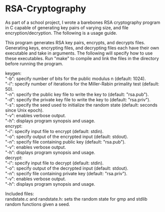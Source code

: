 # RSA-Cryptography
As part of a school project, I wrote a barebones RSA cryptography program in C capable of generating key pairs of varying size, and file encryption/decryption.
The following is a usage guide.

This program generates RSA key pairs, encrypts, and decrypts files. Generating keys, encrypting files,
and decrypting files each have their own executable and take in arguments. The following will specify
how to use these executables. Run "make" to compile and link the files in the directory before running
the program.  

keygen:  
"-b": specify number of bits for the public modulus n (default: 1024).  
"-i": specify number of iterations for the Miller-Rabin primality test (default: 50).  
"-n": specify the public key file to write the key to (default: "rsa.pub").  
"-d": specify the private key file to write the key to (default: "rsa.priv").  
"-s": specify the seed used to initialize the random state (default: seconds since Unix epoch).  
"-v": enables verbose output.  
"-h": displays program synopsis and usage.  
encrypt:  
"-i": specify input file to encrypt (default: stdin).  
"-o": specify output of the encrypted input (default: stdout).  
"-n": specify file containing public key (default: "rsa.pub").  
"-v": enables verbose output.  
"-h": displays program synopsis and usage.  
decrypt:  
"-i": specify input file to decrypt (default: stdin).  
"-o": specify output of the decrypted input (default: stdout).  
"-n": specify file containing private key (default: "rsa.priv").  
"-v": enables verbose output.  
"-h": displays program synopsis and usage.

Included files:  
randstate.c and randstate.h: sets the random state for gmp and stdlib random functions given a seed.  
